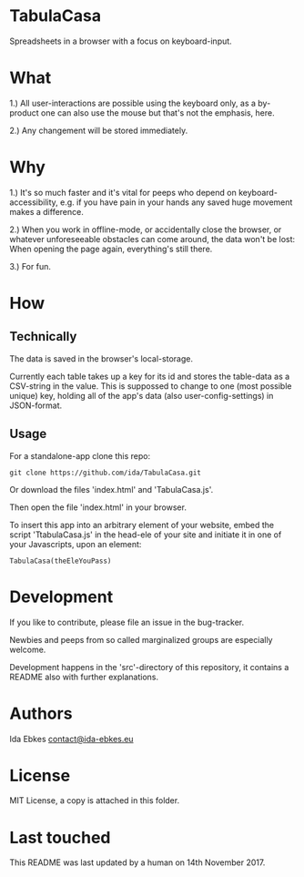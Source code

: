 TabulaCasa
==========

Spreadsheets in a browser with a focus on keyboard-input.


What
====

1.) All user-interactions are possible using the keyboard only,
as a by-product one can also use the mouse but that's not the
emphasis, here.

2.) Any changement will be stored immediately.


Why
===

1.) It's so much faster and it's vital for peeps who depend on 
keyboard-accessibility, e.g. if you have pain in your hands any
saved huge movement makes a difference.

2.) When you work in offline-mode, or accidentally close the browser,
or whatever unforeseeable obstacles can come around, the data won't
be lost: When opening the page again, everything's still there.

3.) For fun.


How
===

Technically
-----------

The data is saved in the browser's local-storage.

Currently each table takes up a key for its id and stores
the table-data as a CSV-string in the value. This is suppossed
to change to one (most possible unique) key, holding all
of the app's data (also user-config-settings) in JSON-format.


Usage
-----

For a standalone-app clone this repo:

    git clone https://github.com/ida/TabulaCasa.git

Or download the files 'index.html' and 'TabulaCasa.js'.

Then open the file 'index.html' in your browser.


To insert this app into an arbitrary element of your website,
embed the script 'TtabulaCasa.js' in the head-ele of your site and
initiate it in one of your Javascripts, upon an element:

    TabulaCasa(theEleYouPass)


Development
===========

If you like to contribute, please file an issue in the bug-tracker.

Newbies and peeps from so called marginalized groups are especially welcome.

Development happens in the 'src'-directory of this repository, it contains
a README also with further explanations.


Authors
=======

Ida Ebkes <contact@ida-ebkes.eu>


License
=======

MIT License, a copy is attached in this folder.


Last touched
============
This README was last updated by a human on 14th November 2017.
